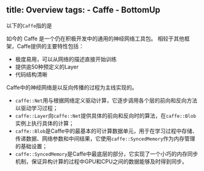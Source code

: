title: Overview
tags:
    - Caffe
    - BottomUp
--------------

以下的`Caffe`指的是

如今的 Caffe 是一个仍在积极开发中的通用的神经网络工具包。
相较于其他框架，Caffe提供的主要特性包括：

+ 极度易用，可以从网络的描述直接开始训练
+ 提供逾50种预定义的Layer
+ 代码结构清晰

Caffe中的神经网络是以反向传播的过程为主线实现的。

+ `caffe::Net`用与根据网络定义驱动计算，它逐步调用各个层的前向和反向方法以驱动学习过程；
+ `caffe::Layer`向`caffe::Net`提供具体的前向和反向时的算法，在`caffe::Blob`实例上执行具体的计算；
+ `caffe::Blob`是Caffe中的最基本的可计算数据单元，用于在学习过程中存储、传递数据、网络参数和中间结果，它使用`caffe::SyncedMemory`作为内存管理的基础设置；
+ `caffe::SyncedMemory`是Caffe中最底层的部分，它实现了一个小巧的内存同步机制，保证异构计算的过程中GPU和CPU之间的数据能够及时得到同步。


